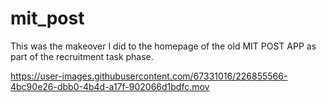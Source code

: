 # mit_post

This was the makeover I did to the homepage of the old MIT POST APP as part of the recruitment task phase.


https://user-images.githubusercontent.com/67331016/226855566-4bc90e26-dbb0-4b4d-a17f-902066d1bdfc.mov


